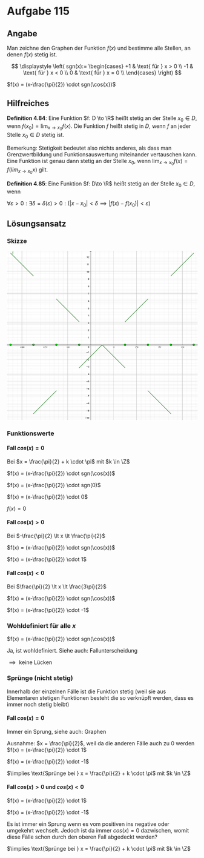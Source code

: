 # Aufgabe 115
## Angabe

Man zeichne den Graphen der Funktion $f(x)$ und bestimme alle Stellen, an denen
$f(x)$ stetig ist.

$$
\displaystyle
\left(
sgn(x):=
\begin{cases}
+1 & \text{ für } x > 0 \\
-1 & \text{ für } x < 0 \\
0 & \text{ für } x = 0 \\ 
\end{cases}
\right)
$$

$f(x) = (x-\frac{\pi}{2}) \cdot sgn(\cos{x})$

## Hilfreiches

**Definition 4.84**:
Eine Funktion $f: D \to \R$ heißt stetig an der Stelle $x_0 \in D$, wenn $f(x_0)=\lim_{x \to x_0}f(x)$. Die Funktion $f$ heißt stetig in $D$, wenn $f$ an jeder Stelle $x_0 \in D$ stetig ist. 

Bemerkung: Stetigkeit bedeutet also nichts anderes, als dass man Grenzwertbildung und Funktionsauswertung miteinander vertauschen kann. Eine Funktion ist genau dann stetig an der Stelle $x_0$, wenn $\lim_{x \to x_0}f(x) = f(lim_{x \to x_0}x)$ gilt.

**Definition 4.85**:
Eine Funktion $f: D\to \R$ heißt stetig an der Stelle $x_0 \in D$, wenn 

$\forall \varepsilon > 0: \exists\delta=\delta(\varepsilon) > 0: (|x-x_0| < \delta \implies |f(x)-f(x_0)|<\varepsilon)$

## Lösungsansatz

### Skizze

![2f6f942a1d166268cdb9ea2e19c74f75.png](./media/2f6f942a1d166268cdb9ea2e19c74f75.png)


### Funktionswerte

#### Fall $cos(x) = 0$
Bei $x = \frac{\pi}{2} + k \cdot \pi$ mit $k \in \Z$

$f(x) = (x-\frac{\pi}{2}) \cdot sgn(\cos(x))$

$f(x) = (x-\frac{\pi}{2}) \cdot sgn(0)$

$f(x) = (x-\frac{\pi}{2}) \cdot 0$

$f(x) = 0$

#### Fall $cos(x) > 0$
Bei $-\frac{\pi}{2} \lt x \lt \frac{\pi}{2}$

$f(x) = (x-\frac{\pi}{2}) \cdot sgn(\cos(x))$

$f(x) = (x-\frac{\pi}{2}) \cdot 1$

#### Fall $cos(x) < 0$
Bei $\frac{\pi}{2} \lt x \lt \frac{3\pi}{2}$

$f(x) = (x-\frac{\pi}{2}) \cdot sgn(\cos(x))$

$f(x) = (x-\frac{\pi}{2}) \cdot -1$

### Wohldefiniert für alle $x$
$f(x) = (x-\frac{\pi}{2}) \cdot sgn(\cos(x))$

Ja, ist wohldefiniert. Siehe auch: Fallunterscheidung

$\implies \text{ keine Lücken}$

### Sprünge (nicht stetig)

Innerhalb der einzelnen Fälle ist die Funktion stetig (weil sie aus Elementaren stetigen Funktionen besteht die so verknüpft werden, dass es immer noch stetig bleibt)

#### Fall $cos(x) = 0$
Immer ein Sprung, siehe auch: Graphen

Ausnahme: $x = \frac{\pi}{2}$, weil da die anderen Fälle auch zu $0$ werden
$f(x) = (x-\frac{\pi}{2}) \cdot 1$

$f(x) = (x-\frac{\pi}{2}) \cdot -1$

$\implies \text{Sprünge bei } x = \frac{\pi}{2} + k \cdot \pi$ mit $k \in \Z$

#### Fall $cos(x) > 0$ und $cos(x) < 0$
$f(x) = (x-\frac{\pi}{2}) \cdot 1$

$f(x) = (x-\frac{\pi}{2}) \cdot -1$

Es ist immer ein Sprung wenn es vom positiven ins negative oder umgekehrt wechselt. Jedoch ist da immer $cos(x) = 0$ dazwischen, womit diese Fälle schon durch den oberen Fall abgedeckt werden?

$\implies \text{Sprünge bei } x = \frac{\pi}{2} + k \cdot \pi$ mit $k \in \Z$